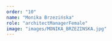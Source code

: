 ```yaml
---
order: "10"
name: "Monika Brzezińska"
role: "architectManagerFemale"
image: "images/MONIKA_BRZEZINSKA.jpg"
---
```

